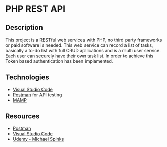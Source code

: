 # PHP REST API

## Description

This project is a RESTful web services with PHP, no third party frameworks or paid software is needed. This web service can record a list of tasks, basically a to-do list with full CRUD apllications and is a multi user service. Each user can securely have their own task list.
In order to achieve this Token based authentication has been implamented.

## Technologies

- [Visual Studio Code](https://code.visualstudio.com/)
- [Postman](https://www.postman.com/) for API testing
- [MAMP](https://www.mamp.info/en/mac/)


## Resources
- [Postman](https://www.postman.com/)
- [Visual Studio Code](https://code.visualstudio.com/)
- [Udemy - Michael Spinks](https://www.udemy.com/course/create-a-rest-api-using-basic-php-with-token-authentication/)
